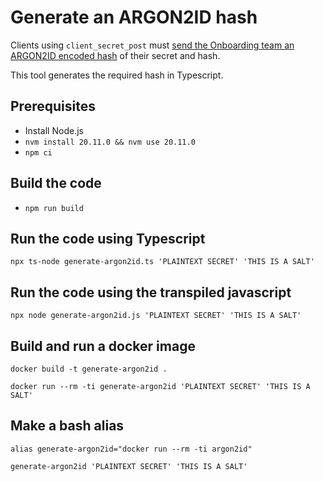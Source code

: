 # Generate an ARGON2ID hash

Clients using `client_secret_post` must [send the Onboarding team an ARGON2ID encoded hash](https://docs.sign-in.service.gov.uk/before-integrating/integrating-third-party-platform/#hash-your-client-secret) of their secret and hash.

This tool generates the required hash in Typescript.

## Prerequisites

- Install Node.js
- `nvm install 20.11.0 && nvm use 20.11.0`
- `npm ci`

## Build the code
- `npm run build`

## Run the code using Typescript
`npx ts-node generate-argon2id.ts 'PLAINTEXT SECRET' 'THIS IS A SALT'`

## Run the code using the transpiled javascript
`npx node generate-argon2id.js 'PLAINTEXT SECRET' 'THIS IS A SALT'`

## Build and run a docker image
```
docker build -t generate-argon2id .
```

```
docker run --rm -ti generate-argon2id 'PLAINTEXT SECRET' 'THIS IS A SALT'
```
## Make a bash alias
```
alias generate-argon2id="docker run --rm -ti argon2id"
```

```
generate-argon2id 'PLAINTEXT SECRET' 'THIS IS A SALT'
```